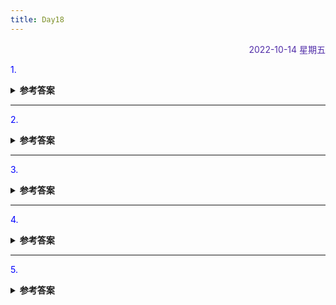 ```yaml
---
title: Day18
---
```


<div align="right" style="color:#512DA8">2022-10-14 星期五</div> 

> 

<p style="color:blue">1. </p>
<details>
<summary><b>参考答案</b></summary>
<p>


</p>
</details>

<hr/>
<p style="color:blue">2.  </p>
<details>
<summary><b>参考答案</b></summary>
<p>

</p>
</details>

<hr/>
<p style="color:blue">3. </p>
<details>
<summary><b>参考答案</b></summary>
<p>

</p>
</details>

<hr/>
<p style="color:blue">4. </p>

<details>
<summary><b>参考答案</b></summary>
<p>

</p>
</details>

<hr/>
<p style="color:blue">5. </p>

<details>
<summary><b>参考答案</b></summary>
<p>


</p>
</details>

<comment/>